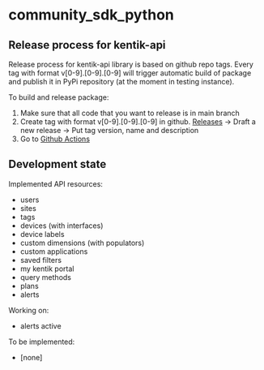 # community_sdk_python

## Release process for kentik-api

Release process for kentik-api library is based on github repo tags. Every tag with format v[0-9].[0-9].[0-9] will trigger automatic build of package and publish it in PyPi repository (at the moment in testing instance).

To build and release package:
1. Make sure that all code that you want to release is in main branch
1. Create tag with format v[0-9].[0-9].[0-9] in github. [Releases](https://github.com/kentik/community_sdk_python/releases) -> Draft a new release -> Put tag version, name and description
1. Go to [Github Actions](https://github.com/kentik/community_sdk_python/actions)


## Development state

Implemented API resources:
- users
- sites
- tags
- devices (with interfaces)
- device labels
- custom dimensions (with populators)
- custom applications
- saved filters
- my kentik portal
- query methods
- plans
- alerts

Working on:
- alerts active

To be implemented:
- [none]